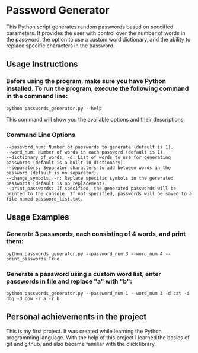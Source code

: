 # Password Generator

This Python script generates random passwords based on specified parameters. It provides the user with control over the number of words in the password, the option to use a custom word dictionary, and the ability to replace specific characters in the password.

## Usage Instructions

### Before using the program, make sure you have Python installed. To run the program, execute the following command in the command line:

    python passwords_generator.py --help

This command will show you the available options and their descriptions.

### Command Line Options

    --password_num: Number of passwords to generate (default is 1).
    --word_num: Number of words in each password (default is 1).
    --dictionary_of_words, -d: List of words to use for generating passwords (default is a built-in dictionary).
    --separators: Separator characters to add between words in the password (default is no separator).
    --change_symbols, -r: Replace specific symbols in the generated passwords (default is no replacement).
    --print_passwords: If specified, the generated passwords will be printed to the console. If not specified, passwords will be saved to a file named password_list.txt.

## Usage Examples

### Generate 3 passwords, each consisting of 4 words, and print them:

    python passwords_generator.py --password_num 3 --word_num 4 --print_passwords True

### Generate a password using a custom word list, enter passwords in file and replace                              "a" with "b":

    python passwords_generator.py --password_num 1 --word_num 3 -d cat -d dog -d cow -r a -r b

## Personal achievements in the project
This is my first project. It was created while learning the Python programming language. With the help of this project I learned the basics of git and github, and also became familiar with the click library.